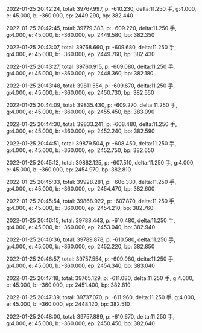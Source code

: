 2022-01-25 20:42:24, total: 39767.997, p: -610.230, delta:11.250 手, g:4.000, e: 45.000, b: -360.000, ep: 2449.290, bp: 382.440

2022-01-25 20:42:45, total: 39779.383, p: -609.220, delta:11.250 手, g:4.000, e: 45.000, b: -360.000, ep: 2449.580, bp: 382.350

2022-01-25 20:43:07, total: 39768.660, p: -609.680, delta:11.250 手, g:4.000, e: 45.000, b: -360.000, ep: 2449.760, bp: 382.430

2022-01-25 20:43:27, total: 39760.915, p: -609.080, delta:11.250 手, g:4.000, e: 45.000, b: -360.000, ep: 2448.360, bp: 382.180

2022-01-25 20:43:48, total: 39811.554, p: -609.670, delta:11.250 手, g:4.000, e: 45.000, b: -360.000, ep: 2450.730, bp: 382.550

2022-01-25 20:44:09, total: 39835.430, p: -609.270, delta:11.250 手, g:4.000, e: 45.000, b: -360.000, ep: 2455.450, bp: 383.090

2022-01-25 20:44:30, total: 39833.241, p: -608.480, delta:11.250 手, g:4.000, e: 45.000, b: -360.000, ep: 2452.240, bp: 382.590

2022-01-25 20:44:51, total: 39879.504, p: -608.450, delta:11.250 手, g:4.000, e: 45.000, b: -360.000, ep: 2452.750, bp: 382.650

2022-01-25 20:45:12, total: 39882.125, p: -607.510, delta:11.250 手, g:4.000, e: 45.000, b: -360.000, ep: 2454.970, bp: 382.810

2022-01-25 20:45:33, total: 39928.281, p: -606.330, delta:11.250 手, g:4.000, e: 45.000, b: -360.000, ep: 2454.470, bp: 382.600

2022-01-25 20:45:54, total: 39868.922, p: -607.870, delta:11.250 手, g:4.000, e: 45.000, b: -360.000, ep: 2454.210, bp: 382.760

2022-01-25 20:46:15, total: 39788.443, p: -610.480, delta:11.250 手, g:4.000, e: 45.000, b: -360.000, ep: 2453.040, bp: 382.940

2022-01-25 20:46:36, total: 39789.878, p: -610.580, delta:11.250 手, g:4.000, e: 45.000, b: -360.000, ep: 2452.220, bp: 382.850

2022-01-25 20:46:57, total: 39757.554, p: -609.980, delta:11.250 手, g:4.000, e: 45.000, b: -360.000, ep: 2454.340, bp: 383.040

2022-01-25 20:47:18, total: 39765.129, p: -611.080, delta:11.250 手, g:4.000, e: 45.000, b: -360.000, ep: 2451.400, bp: 382.810

2022-01-25 20:47:39, total: 39737.070, p: -611.960, delta:11.250 手, g:4.000, e: 45.000, b: -360.000, ep: 2448.120, bp: 382.510

2022-01-25 20:48:00, total: 39757.889, p: -610.670, delta:11.250 手, g:4.000, e: 45.000, b: -360.000, ep: 2450.450, bp: 382.640
